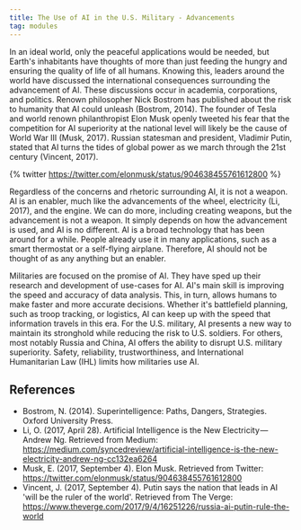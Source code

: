 ```yaml
---
title: The Use of AI in the U.S. Military - Advancements
tag: modules
---
```

In an ideal world, only the peaceful applications would be needed, but Earth's inhabitants have thoughts of more than just feeding the hungry and ensuring the quality of life of all humans.
Knowing this, leaders around the world have discussed the international consequences surrounding the advancement of AI.
These discussions occur in academia, corporations, and politics.
Renown philosopher Nick Bostrom has published about the risk to humanity that AI could unleash (Bostrom, 2014).
The founder of Tesla and world renown philanthropist Elon Musk openly tweeted his fear that the competition for AI superiority at the national level will likely be the cause of World War III (Musk, 2017).
Russian statesman and president, Vladimir Putin, stated that AI turns the tides of global power as we march through the 21st century (Vincent, 2017).

{% twitter https://twitter.com/elonmusk/status/904638455761612800 %}

Regardless of the concerns and rhetoric surrounding AI, it is not a weapon.
AI is an enabler, much like the advancements of the wheel, electricity (Li, 2017), and the engine.
We can do more, including creating weapons, but the advancement is not a weapon.
It simply depends on how the advancement is used, and AI is no different.
AI is a broad technology that has been around for a while.
People already use it in many applications, such as a smart thermostat or a self-flying airplane.
Therefore, AI should not be thought of as any anything but an enabler.

Militaries are focused on the promise of AI.
They have sped up their research and development of use-cases for AI.
AI's main skill is improving the speed and accuracy of data analysis.
This, in turn, allows humans to make faster and more accurate decisions.
Whether it's battlefield planning, such as troop tracking, or logistics, AI can keep up with the speed that information travels in this era.
For the U.S. military, AI presents a new way to maintain its stronghold while reducing the risk to U.S. soldiers.
For others, most notably Russia and China, AI offers the ability to disrupt U.S. military superiority.
Safety, reliability, trustworthiness, and International Humanitarian Law (IHL) limits how militaries use AI.

## References

- Bostrom, N. (2014). Superintelligence: Paths, Dangers, Strategies. Oxford University Press.
- Li, O. (2017, April 28). Artificial Intelligence is the New Electricity — Andrew Ng. Retrieved from Medium: https://medium.com/syncedreview/artificial-intelligence-is-the-new-electricity-andrew-ng-cc132ea6264
- Musk, E. (2017, September 4). Elon Musk. Retrieved from Twitter: https://twitter.com/elonmusk/status/904638455761612800
- Vincent, J. (2017, September 4). Putin says the nation that leads in AI 'will be the ruler of the world'. Retrieved from The Verge: https://www.theverge.com/2017/9/4/16251226/russia-ai-putin-rule-the-world